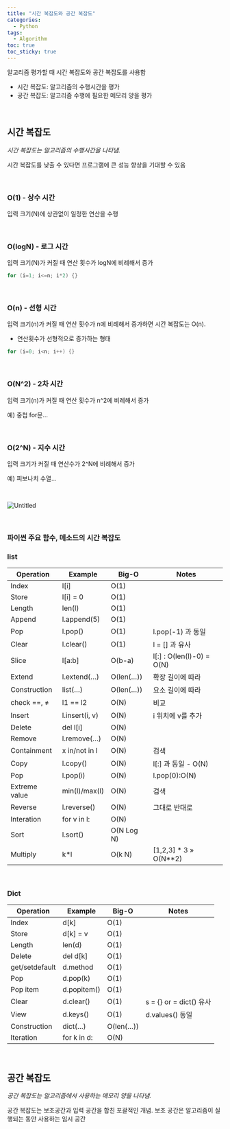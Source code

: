 ```yaml
---
title: "시간 복잡도와 공간 복잡도"
categories:
  - Python
tags:
  - Algorithm
toc: true
toc_sticky: true
---
```


알고리즘 평가할 때 시간 복잡도와 공간 복잡도를 사용함

- 시간 복잡도: 알고리즘의 수행시간을 평가
- 공간 복잡도: 알고리즘 수행에 필요한 메모리 양을 평가

<br>

## 시간 복잡도

*시간 복잡도는 알고리즘의 수행시간을 나타냄.*

시간 복잡도를 낮출 수 있다면 프로그램에 큰 성능 향상을 기대할 수 있음

<br>

### O(1) - 상수 시간

입력 크기(N)에 상관없이 일정한 연산을 수행

<br>

### O(logN) - 로그 시간

입력 크기(N)가 커질 때 연산 횟수가 logN에 비례해서 증가

```java
for (i=1; i<=n; i*2) {}
```

<br>

### O(n) - 선형 시간

입력 크기(n)가 커질 때 연산 횟수가 n에 비례해서 증가하면 시간 복잡도는 O(n).

- 연산횟수가 선형적으로 증가하는 형태

```java
for (i=0; i<n; i++) {}
```

<br>

### O(N^2) - 2차 시간

입력 크기(n)가 커질 때 연산 횟수가 n^2에 비례해서 증가

예) 중첩 for문…

<br>

### O(2^N) - 지수 시간

입력 크기가 커질 때 연산수가 2^N에 비례해서 증가

예) 피보나치 수열…

<br>

![Untitled](https://user-images.githubusercontent.com/79130276/178433222-3b550022-9b55-4e97-b7e6-71eb5bb77b57.png)

<br>

### 파이썬 주요 함수, 메소드의 시간 복잡도

### list

| Operation | Example | Big-O | Notes |
| --- | --- | --- | --- |
| Index | l[i] | O(1) |  |
| Store | l[i] = 0 | O(1) |  |
| Length | len(l) | O(1) |  |
| Append | l.append(5) | O(1) |  |
| Pop | l.pop() | O(1) | l.pop(-1) 과 동일 |
| Clear | l.clear() | O(1) | l = [] 과 유사 |
| Slice | l[a:b] | O(b-a) | l[:] : O(len(l)-0) = O(N) |
| Extend | l.extend(…) | O(len(…)) | 확장 길이에 따라 |
| Construction | list(…) | O(len(…)) | 요소 길이에 따라 |
| check ==, ≠ | l1 == l2 | O(N) | 비교 |
| Insert | l.insert(i, v) | O(N) | i 위치에 v를 추가 |
| Delete | del l[i] | O(N) |  |
| Remove | l.remove(…) | O(N) |  |
| Containment | x in/not in l | O(N) | 검색 |
| Copy | l.copy() | O(N) | l[:] 과 동일 - O(N) |
| Pop | l.pop(i) | O(N) | l.pop(0):O(N) |
| Extreme value | min(l)/max(l) | O(N) | 검색 |
| Reverse | l.reverse() | O(N) | 그대로 반대로 |
| Interation | for v in l: | O(N) |  |
| Sort | l.sort() | O(N Log N) |  |
| Multiply | k*l | O(k N) | [1,2,3] * 3 » O(N**2) |

<br>

### Dict

| Operation | Example | Big-O | Notes |
| --- | --- | --- | --- |
| Index | d[k] | O(1) |  |
| Store | d[k] = v | O(1) |  |
| Length | len(d) | O(1) |  |
| Delete | del d[k] | O(1) |  |
| get/setdefault | d.method | O(1) |  |
| Pop | d.pop(k) | O(1) |  |
| Pop item | d.popitem() | O(1) |  |
| Clear | d.clear() | O(1) | s = {} or = dict() 유사 |
| View | d.keys() | O(1) | d.values() 동일 |
| Construction | dict(…) | O(len(…)) |  |
| Iteration | for k in d: | O(N) |  |

<br>

## 공간 복잡도

*공간 복잡도는 알고리즘에서 사용하는 메모리 양을 나타냄.*

공간 복잡도는 보조공간과 입력 공간을 합친 포괄적인 개념. 보조 공간은 알고리즘이 실행되는 동안 사용하는 임시 공간